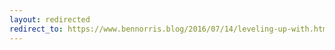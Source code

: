 ```yaml
---
layout: redirected
redirect_to: https://www.bennorris.blog/2016/07/14/leveling-up-with.html
---
```

